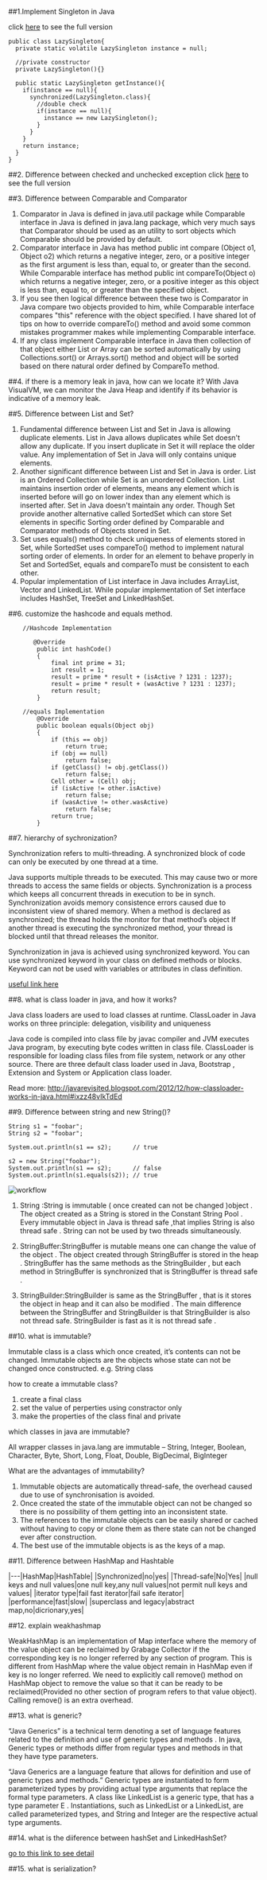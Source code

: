 ##1.Implement Singleton in Java

click [here](http://howtodoinjava.com/design-patterns/creational/singleton-design-pattern-in-java/) to see the full version


    public class LazySingleton{
      private static volatile LazySingleton instance = null;
      
      //private constructor
      private LazySingleton(){}
      
      public static LazySingleton getInstance(){
        if(instance == null){
          synchronized(LazySingleton.class){
            //double check
            if(instance == null){
              instance == new LazySingleton();
            }
          }
        }
        return instance;
      }
    }
    
##2. Difference between checked and unchecked exception
click [here](http://beginnersbook.com/2013/04/java-checked-unchecked-exceptions-with-examples/) to see the full version

##3. Difference between Comparable and Comparator

1. Comparator in Java is defined in java.util package while Comparable interface in Java is defined in java.lang package, which very much says that Comparator should be used as an utility to sort objects which Comparable should be provided by default.
2. Comparator interface in Java has method public int compare (Object o1, Object o2) which returns a negative integer, zero, or a positive integer as the first argument is less than, equal to, or greater than the second. While Comparable interface has method public int compareTo(Object o) which returns a negative integer, zero, or a positive integer as this object is less than, equal to, or greater than the specified object.
3. If you see then logical difference between these two is Comparator in Java compare two objects provided to him, while Comparable interface compares "this" reference with the object specified. I have shared lot of tips on how to override compareTo() method and avoid some common mistakes programmer makes while implementing Comparable interface.
4. If any class implement Comparable interface in Java then collection of that object either List or Array can be sorted automatically by using  Collections.sort() or Arrays.sort() method and object will be sorted based on there natural order defined by CompareTo method.

##4. if there is a memory leak in java, how can we locate it?
With Java VisualVM, we can monitor the Java Heap and identify if its behavior is indicative of a memory leak.

##5. Difference between List and Set?
1. Fundamental difference between List and Set in Java is allowing duplicate elements. List in Java allows duplicates while Set doesn't allow any duplicate. If you insert duplicate in Set it will replace the older value. Any implementation of Set in Java will only contains unique elements.
2. Another significant difference between List and Set in Java is order. List is an Ordered Collection while Set is an unordered Collection. List maintains insertion order of elements, means any element which is inserted before will go on lower index than any element which is inserted after. Set in Java doesn't  maintain any order. Though Set provide another alternative called SortedSet which can store Set elements in specific Sorting order defined by Comparable and Comparator methods of Objects stored in Set.
3. Set uses equals() method to check uniqueness of elements stored in Set, while SortedSet uses compareTo() method to implement natural sorting order of elements. In order for an element to behave properly in Set and SortedSet, equals and compareTo must be consistent to each other.
4. Popular implementation of List interface in Java includes ArrayList, Vector and LinkedList. While popular implementation of Set interface includes HashSet, TreeSet and LinkedHashSet.

##6. customize the hashcode and equals method.

        //Hashcode Implementation    
        
           @Override
            public int hashCode() 
            {
                final int prime = 31;
                int result = 1;
                result = prime * result + (isActive ? 1231 : 1237);
                result = prime * result + (wasActive ? 1231 : 1237);
                return result;
            }
        
        //equals Implementation    
            @Override
            public boolean equals(Object obj) 
            {
                if (this == obj)
                    return true;
                if (obj == null)
                    return false;
                if (getClass() != obj.getClass())
                    return false;
                Cell other = (Cell) obj;
                if (isActive != other.isActive)
                    return false;
                if (wasActive != other.wasActive)
                    return false;
                return true;
            }
 
 
##7. hierarchy of sychronization?
  
Synchronization refers to multi-threading. A synchronized block of code can only be executed by one thread at a time.

Java supports multiple threads to be executed. This may cause two or more threads to access the same fields or objects. Synchronization is a process which keeps all concurrent threads in execution to be in synch. Synchronization avoids memory consistence errors caused due to inconsistent view of shared memory. When a method is declared as synchronized; the thread holds the monitor for that method’s object If another thread is executing the synchronized method, your thread is blocked until that thread releases the monitor.

Synchronization in java is achieved using synchronized keyword. You can use synchronized keyword in your class on defined methods or blocks. Keyword can not be used with variables or attributes in class definition.

[useful link here](http://howtodoinjava.com/core-java/multi-threading/thread-synchronization-object-level-locking-and-class-level-locking/)

##8. what is class loader in java, and how it works?

Java class loaders are used to load classes at runtime. ClassLoader in Java works on three principle: delegation, visibility and uniqueness

Java code is compiled into class file by javac compiler and JVM executes Java program, by executing byte codes written in class file. ClassLoader is responsible for loading class files from file system, network or any other source. There are three default class loader used in Java, Bootstrap , Extension and System or Application class loader. 

Read more: http://javarevisited.blogspot.com/2012/12/how-classloader-works-in-java.html#ixzz48vIkTdEd


##9. Difference between string and new String()?

    String s1 = "foobar";
    String s2 = "foobar";

    System.out.println(s1 == s2);      // true

    s2 = new String("foobar");
    System.out.println(s1 == s2);      // false
    System.out.println(s1.equals(s2)); // true
    
![workflow](https://s-media-cache-ak0.pinimg.com/564x/3e/ff/b0/3effb032103f2c88f3c613a57287c79d.jpg)

1. String :String is immutable  ( once created can not be changed )object  . The object created as a String is stored in the  Constant String Pool  . 
Every immutable object in Java is thread safe ,that implies String is also thread safe . String can not be used by two threads simultaneously.

2. StringBuffer:StringBuffer is mutable means one can change the value of the object . The object created through StringBuffer is stored in the heap . StringBuffer  has the same methods as the StringBuilder , but each method in StringBuffer is synchronized that is StringBuffer is thread safe . 

3. StringBuilder:StringBuilder  is same as the StringBuffer , that is it stores the object in heap and it can also be modified . The main difference between the StringBuffer and StringBuilder is that StringBuilder is also not thread safe. 
StringBuilder is fast as it is not thread safe .

##10. what is immutable?

 Immutable class is a class which once created, it’s contents can not be changed. Immutable objects are the objects whose state can not be changed once constructed. e.g. String class
 
 how to create a immutable class?
 1.  create a final class
 2.  set the value of perperties using constractor only
 3.  make the properties of the class final and private
 
 which classes in java are immutable?

All wrapper classes in java.lang are immutable – 
String, Integer, Boolean, Character, Byte, Short, Long, Float, Double, BigDecimal, BigInteger

 What are the advantages of immutability?
 
 1. Immutable objects are automatically thread-safe, the overhead caused due to use of synchronisation is avoided.
 2. Once created the state of the immutable object can not be changed so there is no possibility of them getting into an inconsistent state.
 3. The references to the immutable objects can be easily shared or cached without having to copy or clone them as there state can not be changed ever after construction.
 4. The best use of the immutable objects is as the keys of a map.
 
##11. Difference between HashMap and Hashtable

|---|HashMap|HashTable|
|Synchronized|no|yes|
|Thread-safe|No|Yes|
|null keys and null values|one null key,any null values|not permit null keys and values|
|iterator type|fail fast iterator|fail safe iterator|
|performance|fast|slow|
|superclass and legacy|abstract map,no|dicrionary,yes|

##12. explain weakhashmap

WeakHashMap is an implementation of Map interface where the memory of the value object can be reclaimed by Grabage Collector if the corresponding key is no longer referred by any section of program. This is different from HashMap where the value object remain in HashMap even if key is no longer referred. We need to explicitly call remove() method on HashMap object to remove the value so that it can be ready to be reclaimed(Provided no other section of program refers to that value object). Calling remove() is an extra overhead.

##13. what is generic?

“Java Generics” is a technical term denoting a set of language features related to the definition and use of generic types and methods . In java, Generic types or methods differ from regular types and methods in that they have type parameters.

“Java Generics are a language feature that allows for definition and use of generic types and methods.”
Generic types are instantiated to form parameterized types by providing actual type arguments that replace the formal type parameters. A class like LinkedList<E> is a generic type, that has a type parameter E . Instantiations, such as LinkedList<Integer> or a LinkedList<String>, are called parameterized types, and String and Integer are the respective actual type arguments.

##14. what is the diiference between hashSet and LinkedHashSet?

[go to this link to see detail](http://javaconceptoftheday.com/hashset-vs-linkedhashset-vs-treeset-in-java/)

##15. what is serialization?





    






